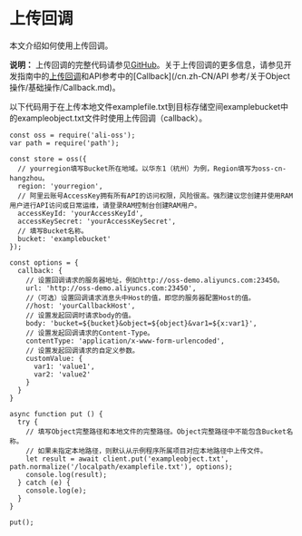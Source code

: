# 上传回调

本文介绍如何使用上传回调。

**说明：** 上传回调的完整代码请参见[GitHub](https://github.com/ali-sdk/ali-oss#putname-file-options)。关于上传回调的更多信息，请参见开发指南中的[上传回调](/cn.zh-CN/开发指南/对象/文件（Object）/上传文件（Object）/上传回调.md)和API参考中的[Callback](/cn.zh-CN/API 参考/关于Object操作/基础操作/Callback.md)。

以下代码用于在上传本地文件examplefile.txt到目标存储空间examplebucket中的exampleobject.txt文件时使用上传回调（callback）。

```
const oss = require('ali-oss');
var path = require('path');

const store = oss({
  // yourregion填写Bucket所在地域。以华东1（杭州）为例，Region填写为oss-cn-hangzhou。
  region: 'yourregion',
  // 阿里云账号AccessKey拥有所有API的访问权限，风险很高。强烈建议您创建并使用RAM用户进行API访问或日常运维，请登录RAM控制台创建RAM用户。
  accessKeyId: 'yourAccessKeyId',
  accessKeySecret: 'yourAccessKeySecret',
  // 填写Bucket名称。
  bucket: 'examplebucket'
});

const options = {
  callback: {
    // 设置回调请求的服务器地址，例如http://oss-demo.aliyuncs.com:23450。
    url: 'http://oss-demo.aliyuncs.com:23450',
    //（可选）设置回调请求消息头中Host的值，即您的服务器配置Host的值。
    //host: 'yourCallbackHost',
    // 设置发起回调时请求body的值。
    body: 'bucket=${bucket}&object=${object}&var1=${x:var1}',
    // 设置发起回调请求的Content-Type。
    contentType: 'application/x-www-form-urlencoded',
    // 设置发起回调请求的自定义参数。
    customValue: {
      var1: 'value1',
      var2: 'value2'
    }
  }
}

async function put () {
  try {
    // 填写Object完整路径和本地文件的完整路径。Object完整路径中不能包含Bucket名称。
    // 如果未指定本地路径，则默认从示例程序所属项目对应本地路径中上传文件。
    let result = await client.put('exampleobject.txt', path.normalize('/localpath/examplefile.txt'), options);
    console.log(result);
  } catch (e) {
    console.log(e);
  }
}

put();        
```

